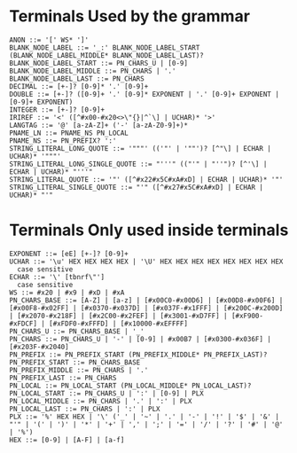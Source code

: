 Terminals Used by the grammar
=============================

    ANON ::= '[' WS* ']'
    BLANK_NODE_LABEL ::= '_:' BLANK_NODE_LABEL_START (BLANK_NODE_LABEL_MIDDLE* BLANK_NODE_LABEL_LAST)?
    BLANK_NODE_LABEL_START ::= PN_CHARS_U | [0-9]
    BLANK_NODE_LABEL_MIDDLE ::= PN_CHARS | '.'
    BLANK_NODE_LABEL_LAST ::= PN_CHARS
    DECIMAL ::= [+-]? [0-9]* '.' [0-9]+
    DOUBLE ::= [+-]? ([0-9]+ '.' [0-9]* EXPONENT | '.' [0-9]+ EXPONENT | [0-9]+ EXPONENT)
    INTEGER ::= [+-]? [0-9]+
    IRIREF ::= '<' ([^#x00-#x20<>\"{}|^`\] | UCHAR)* '>'
    LANGTAG ::= '@' [a-zA-Z]+ ('-' [a-zA-Z0-9]+)*
    PNAME_LN ::= PNAME_NS PN_LOCAL
    PNAME_NS ::= PN_PREFIX? ':'
    STRING_LITERAL_LONG_QUOTE ::= '"""' (('"' | '""')? [^"\] | ECHAR | UCHAR)* '"""'
    STRING_LITERAL_LONG_SINGLE_QUOTE ::= "'''" (("'" | "''")? [^'\] | ECHAR | UCHAR)* "'''"
    STRING_LITERAL_QUOTE ::= '"' ([^#x22#x5C#xA#xD] | ECHAR | UCHAR)* '"'
    STRING_LITERAL_SINGLE_QUOTE ::= "'" ([^#x27#x5C#xA#xD] | ECHAR | UCHAR)* "'"

Terminals Only used inside terminals
====================================

    EXPONENT ::= [eE] [+-]? [0-9]+
    UCHAR ::= '\u' HEX HEX HEX HEX | '\U' HEX HEX HEX HEX HEX HEX HEX HEX
      case sensitive
    ECHAR ::= '\' [tbnrf\"']
      case sensitive
    WS ::= #x20 | #x9 | #xD | #xA
    PN_CHARS_BASE ::= [A-Z] | [a-z] | [#x00C0-#x00D6] | [#x00D8-#x00F6] | [#x00F8-#x02FF] | [#x0370-#x037D] | [#x037F-#x1FFF] | [#x200C-#x200D] | [#x2070-#x218F] | [#x2C00-#x2FEF] | [#x3001-#xD7FF] | [#xF900-#xFDCF] | [#xFDF0-#xFFFD] | [#x10000-#xEFFFF]
    PN_CHARS_U ::= PN_CHARS_BASE | '_'
    PN_CHARS ::= PN_CHARS_U | '-' | [0-9] | #x00B7 | [#x0300-#x036F] | [#x203F-#x2040]
    PN_PREFIX ::= PN_PREFIX_START (PN_PREFIX_MIDDLE* PN_PREFIX_LAST)?
    PN_PREFIX_START ::= PN_CHARS_BASE
    PN_PREFIX_MIDDLE ::= PN_CHARS | '.'
    PN_PREFIX_LAST ::= PN_CHARS
    PN_LOCAL ::= PN_LOCAL_START (PN_LOCAL_MIDDLE* PN_LOCAL_LAST)?
    PN_LOCAL_START ::= PN_CHARS_U | ':' | [0-9] | PLX
    PN_LOCAL_MIDDLE ::= PN_CHARS | '.' | ':' | PLX
    PN_LOCAL_LAST ::= PN_CHARS | ':' | PLX
    PLX ::= '%' HEX HEX | '\' ('_' | '~' | '.' | '-' | '!' | '$' | '&' | "'" | '(' | ')' | '*' | '+' | ',' | ';' | '=' | '/' | '?' | '#' | '@' | '%')
    HEX ::= [0-9] | [A-F] | [a-f]

